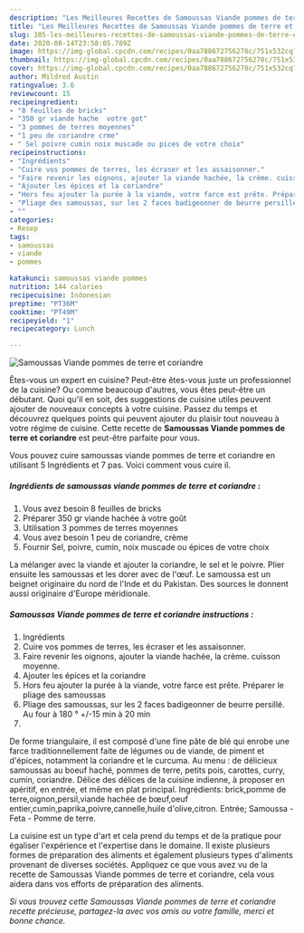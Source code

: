 ```yaml
---
description: "Les Meilleures Recettes de Samoussas Viande pommes de terre et coriandre"
title: "Les Meilleures Recettes de Samoussas Viande pommes de terre et coriandre"
slug: 105-les-meilleures-recettes-de-samoussas-viande-pommes-de-terre-et-coriandre
date: 2020-08-14T23:58:05.789Z
image: https://img-global.cpcdn.com/recipes/0aa788672756278c/751x532cq70/samoussas-viande-pommes-de-terre-et-coriandre-photo-principale-de-la-recette.jpg
thumbnail: https://img-global.cpcdn.com/recipes/0aa788672756278c/751x532cq70/samoussas-viande-pommes-de-terre-et-coriandre-photo-principale-de-la-recette.jpg
cover: https://img-global.cpcdn.com/recipes/0aa788672756278c/751x532cq70/samoussas-viande-pommes-de-terre-et-coriandre-photo-principale-de-la-recette.jpg
author: Mildred Austin
ratingvalue: 3.6
reviewcount: 15
recipeingredient:
- "8 feuilles de bricks"
- "350 gr viande hache  votre got"
- "3 pommes de terres moyennes"
- "1 peu de coriandre crme"
- " Sel poivre cumin noix muscade ou pices de votre choix"
recipeinstructions:
- "Ingrédients"
- "Cuire vos pommes de terres, les écraser et les assaisonner."
- "Faire revenir les oignons, ajouter la viande hachée, la crème. cuisson moyenne."
- "Ajouter les épices et la coriandre"
- "Hors feu ajouter la purée à la viande, votre farce est prête. Préparer le pliage des samoussas"
- "Pliage des samoussas, sur les 2 faces badigeonner de beurre persillé. Au four à 180 ° +/-15 min à 20 min"
- ""
categories:
- Resep
tags:
- samoussas
- viande
- pommes

katakunci: samoussas viande pommes 
nutrition: 144 calories
recipecuisine: Indonesian
preptime: "PT36M"
cooktime: "PT49M"
recipeyield: "1"
recipecategory: Lunch

---
```



![Samoussas Viande pommes de terre et coriandre](https://img-global.cpcdn.com/recipes/0aa788672756278c/751x532cq70/samoussas-viande-pommes-de-terre-et-coriandre-photo-principale-de-la-recette.jpg)

Êtes-vous un expert en cuisine? Peut-être êtes-vous juste un professionnel de la cuisine? Ou comme beaucoup d'autres, vous êtes peut-être un débutant. Quoi qu'il en soit, des suggestions de cuisine utiles peuvent ajouter de nouveaux concepts à votre cuisine. Passez du temps et découvrez quelques points qui peuvent ajouter du plaisir tout nouveau à votre régime de cuisine. Cette recette de <strong> Samoussas Viande pommes de terre et coriandre </strong> est peut-être parfaite pour vous.

<!--inarticleads1-->

Vous pouvez cuire samoussas viande pommes de terre et coriandre en utilisant 5 Ingrédients et 7 pas. Voici comment vous cuire il.

##### Ingrédients de samoussas viande pommes de terre et coriandre :

1. Vous avez besoin 8 feuilles de bricks
1. Préparer 350 gr viande hachée à votre goût
1. Utilisation 3 pommes de terres moyennes
1. Vous avez besoin 1 peu de coriandre, crème
1. Fournir  Sel, poivre, cumin, noix muscade ou épices de votre choix


La mélanger avec la viande et ajouter la coriandre, le sel et le poivre. Plier ensuite les samoussas et les dorer avec de l&#39;œuf. Le samoussa est un beignet originaire du nord de l&#39;Inde et du Pakistan. Des sources le donnent aussi originaire d&#39;Europe méridionale. 

<!--inarticleads2-->

##### Samoussas Viande pommes de terre et coriandre instructions :

1. Ingrédients
1. Cuire vos pommes de terres, les écraser et les assaisonner.
1. Faire revenir les oignons, ajouter la viande hachée, la crème. cuisson moyenne.
1. Ajouter les épices et la coriandre
1. Hors feu ajouter la purée à la viande, votre farce est prête. Préparer le pliage des samoussas
1. Pliage des samoussas, sur les 2 faces badigeonner de beurre persillé. Au four à 180 ° +/-15 min à 20 min
1. 


De forme triangulaire, il est composé d&#39;une fine pâte de blé qui enrobe une farce traditionnellement faite de légumes ou de viande, de piment et d&#39;épices, notamment la coriandre et le curcuma. Au menu : de délicieux samoussas au boeuf haché, pommes de terre, petits pois, carottes, curry, cumin, coriandre. Délice des délices de la cuisine indienne, à proposer en apéritif, en entrée, et même en plat principal. Ingrédients: brick,pomme de terre,oignon,persil,viande hachée de bœuf,oeuf entier,cumin,paprika,poivre,cannelle,huile d&#39;olive,citron. Entrée; Samoussa - Feta - Pomme de terre. 

<!--inarticleads1-->

<p>
La cuisine est un type d'art et cela prend du temps et de la pratique pour égaliser l'expérience et l'expertise dans le domaine. Il existe plusieurs formes de préparation des aliments et également plusieurs types d'aliments provenant de diverses sociétés. Appliquez ce que vous avez vu de la recette de Samoussas Viande pommes de terre et coriandre, cela vous aidera dans vos efforts de préparation des aliments.
</p>

<p>
<i>Si vous trouvez cette Samoussas Viande pommes de terre et coriandre recette précieuse, partagez-la avec vos amis ou votre famille, merci et bonne chance.</i>
</p>
